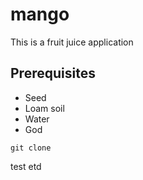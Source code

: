 # mango
This is a fruit juice application

## Prerequisites
- Seed
- Loam soil
- Water
- God

```
git clone
```



test etd 